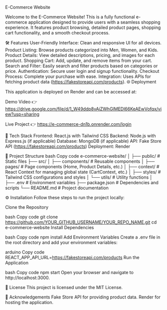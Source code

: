 E-Commerce Website

Welcome to the E-Commerce Website! This is a fully functional e-commerce application designed to provide users with a seamless shopping experience. It features product browsing, detailed product pages, shopping cart functionality, and a smooth checkout process.




🛠️ Features
User-Friendly Interface: Clean and responsive UI for all devices.
Product Listing: Browse products categorized into Men, Women, and Kids.
Product Details: View detailed descriptions, pricing, and images for each product.
Shopping Cart: Add, update, and remove items from your cart.
Search and Filter: Easily search and filter products based on categories or price.
Authentication: Secure user login and signup functionality.
Checkout Process: Complete your purchase with ease.
Integration: Uses APIs for fetching product data (https://fakestoreapi.com/products).
🌐 Deployment



This application is deployed on Render and can be accessed at:

Demo Video 👉 https://drive.google.com/file/d/1_W49ddp8vAiZWhGlMEDl66KeAEwVofqx/view?usp=sharing


Live Project 👉 https://e-commerce-dn1b.onrender.com/login




🚀 Tech Stack
Frontend: React.js with Tailwind CSS
Backend: Node.js with Express.js (if applicable)
Database: MongoDB (if applicable)
API: Fake Store API (https://fakestoreapi.com/products)
Deployment: Render




📂 Project Structure
bash
Copy code
e-commerce-website/
│
├── public/           # Static files
├── src/
│   ├── components/   # Reusable components
│   ├── pages/        # Page components (Home, Product Details, etc.)
│   ├── context/      # React Context for managing global state (CartContext, etc.)
│   ├── styles/       # Tailwind CSS configurations and styles
│   └── utils/        # Utility functions
│
├── .env              # Environment variables
├── package.json      # Dependencies and scripts
└── README.md         # Project documentation




⚙️ Installation
Follow these steps to run the project locally:



Clone the Repository

bash
Copy code
git clone https://github.com/YOUR_GITHUB_USERNAME/YOUR_REPO_NAME.git
cd e-commerce-website
Install Dependencies



bash
Copy code
npm install
Add Environment Variables
Create a .env file in the root directory and add your environment variables:


arduino
Copy code
REACT_APP_API_URL=https://fakestoreapi.com/products
Run the Application



bash
Copy code
npm start
Open your browser and navigate to http://localhost:3000.



📜 License
This project is licensed under the MIT License.



🙌 Acknowledgements
Fake Store API for providing product data.
Render for hosting the application.
